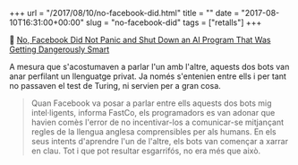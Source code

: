 +++
url = "/2017/08/10/no-facebook-did.html"
title = ""
date = "2017-08-10T16:31:00+00:00"
slug = "no-facebook-did"
tags = ["retalls"]
+++

📎 [No, Facebook Did Not Panic and Shut Down an AI Program That Was Getting Dangerously Smart](https://gizmodo.com/no-facebook-did-not-panic-and-shut-down-an-ai-program-1797414922)

A mesura que s'acostumaven a parlar l'un amb l'altre, aquests dos bots van anar perfilant un llenguatge privat. Ja només s'entenien entre ells i per tant no passaven el test de Turing, ni servien per a gran cosa.

> Quan Facebook va posar a parlar entre ells aquests dos bots mig intel·ligents, informa FastCo, els programadors es van adonar que havien comès l'error de no incentivar-los a comunicar-se mitjançant regles de la llengua anglesa comprensibles per als humans. En els seus intents d'aprendre l'un de l'altre, els bots van començar a xarrar en clau. Tot i que pot resultar esgarrifós, no era més que això.

